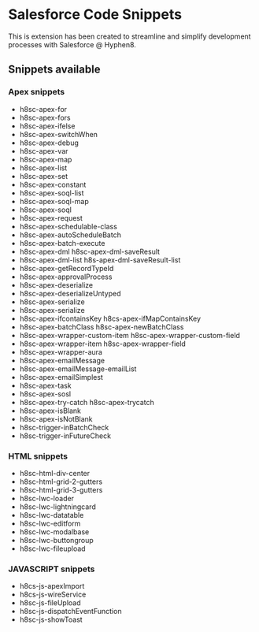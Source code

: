 # Salesforce Code Snippets

This is extension has been created to streamline and simplify development processes with Salesforce @ Hyphen8.

## Snippets available

### Apex snippets
- h8sc-apex-for
- h8sc-apex-fors
- h8sc-apex-ifelse
- h8sc-apex-switchWhen
- h8sc-apex-debug
- h8sc-apex-var
- h8sc-apex-map
- h8sc-apex-list
- h8sc-apex-set
- h8sc-apex-constant
- h8sc-apex-soql-list
- h8sc-apex-soql-map
- h8sc-apex-soql
- h8sc-apex-request
- h8sc-apex-schedulable-class
- h8sc-apex-autoScheduleBatch
- h8sc-apex-batch-execute
- h8sc-apex-dml h8sc-apex-dml-saveResult
- h8sc-apex-dml-list h8s-apex-dml-saveResult-list
- h8sc-apex-getRecordTypeId
- h8sc-apex-approvalProcess
- h8sc-apex-deserialize
- h8sc-apex-deserializeUntyped
- h8sc-apex-serialize
- h8sc-apex-serialize
- h8sc-apex-ifcontainsKey h8cs-apex-ifMapContainsKey
- h8sc-apex-batchClass h8sc-apex-newBatchClass
- h8sc-apex-wrapper-custom-item h8sc-apex-wrapper-custom-field
- h8sc-apex-wrapper-item h8sc-apex-wrapper-field
- h8sc-apex-wrapper-aura
- h8sc-apex-emailMessage
- h8sc-apex-emailMessage-emailList
- h8sc-apex-emailSimplest
- h8sc-apex-task
- h8sc-apex-sosl
- h8sc-apex-try-catch h8sc-apex-trycatch
- h8sc-apex-isBlank
- h8sc-apex-isNotBlank
- h8sc-trigger-inBatchCheck
- h8sc-trigger-inFutureCheck

### HTML snippets
- h8sc-html-div-center
- h8sc-html-grid-2-gutters
- h8sc-html-grid-3-gutters
- h8sc-lwc-loader
- h8sc-lwc-lightningcard
- h8sc-lwc-datatable
- h8sc-lwc-editform
- h8sc-lwc-modalbase
- h8sc-lwc-buttongroup
- h8sc-lwc-fileupload

### JAVASCRIPT snippets
- h8cs-js-apexImport
- h8cs-js-wireService
- h8sc-js-fileUpload
- h8sc-js-dispatchEventFunction
- h8sc-js-showToast